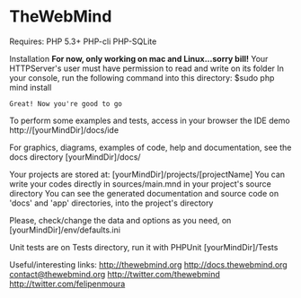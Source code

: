 TheWebMind
===============================================

Requires:
	PHP 5.3+
	PHP-cli
	PHP-SQLite

Installation
	**For now, only working on mac and Linux...sorry bill!**
	Your HTTPServer's user must have permission to read and write on its folder
	In your console, run the following command into this directory:
		$sudo php mind install

	Great! Now you're good to go

To perform some examples and tests, access in your browser
the IDE demo
	http://[yourMindDir]/docs/ide

For graphics, diagrams, examples of code, help and documentation, see
the docs directory
	[yourMindDir]/docs/

Your projects are stored at:
	[yourMindDir]/projects/[projectName]
	You can write your codes directly in sources/main.mnd in your
	project's source directory
	You can see the generated documentation and source code on 'docs' and
	'app' directories, into the project's directory

Please, check/change the data and options as you need, on
	[yourMindDir]/env/defaults.ini

Unit tests are on Tests directory, run it with PHPUnit
	[yourMindDir]/Tests

Useful/interesting links:
	http://thewebmind.org
	http://docs.thewebmind.org
	contact@thewebmind.org
	http://twitter.com/thewebmind
	http://twitter.com/felipenmoura